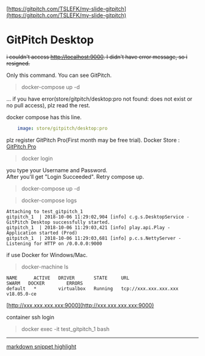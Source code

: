 [https://gitpitch.com/TSLEFK/my-slide-gitpitch](https://gitpitch.com/TSLEFK/my-slide-gitpitch)


# GitPitch Desktop
~~i couldn't access [http://localhost:9000](http://localhost:9000). I didn't have error message, so i resigned.~~

Only this command. You can see GitPitch.
> docker-compose up -d


... if you have error(store/gitpitch/desktop:pro not found: does not exist or no pull access), plz read the rest.

docker compose has this line.
```yaml 
    image: store/gitpitch/desktop:pro
```
plz register GitPitch Pro(First month may be free trial).
Docker Store : [GitPitch Pro](https://store.docker.com/images/gitpitch-pro)  

> docker login

you type your Username and Password.  
After you'll get "Login Succeeded". Retry compose up.

> docker-compose up -d

> docker-compose logs

```
Attaching to test_gitpitch_1
gitpitch_1  | 2018-10-06 11:29:02,904 [info] c.g.s.DesktopService - GitPitch Desktop successfully started.
gitpitch_1  | 2018-10-06 11:29:03,421 [info] play.api.Play - Application started (Prod)
gitpitch_1  | 2018-10-06 11:29:03,681 [info] p.c.s.NettyServer - Listening for HTTP on /0.0.0.0:9000
```

if use Docker for Windows/Mac. 
> docker-machine ls

```
NAME      ACTIVE   DRIVER       STATE     URL                         SWARM   DOCKER        ERRORS
default   *        virtualbox   Running   tcp://xxx.xxx.xxx.xxx         v18.05.0-ce
```
[http://xxx.xxx.xxx.xxx:9000](http://xxx.xxx.xxx.xxx:9000)

container ssh login
> docker exec -it test_gitpitch_1 bash

---

[markdown snippet highlight](https://highlightjs.org/static/demo/)
